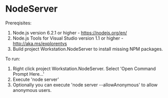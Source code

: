 ﻿# NodeServer
Prereqisites:

1. Node.js version 6.2.1 or higher - https://nodejs.org/en/
2. Node.js Tools for Visual Studio version 1.1 or higher - http://aka.ms/explorentvs 
3. Build project Workstation.NodeServer to install missing NPM packages.

To run:

1. Right click project Workstation.NodeServer. Select 'Open Command Prompt Here...' 
2. Execute 'node server' 
3. Optionally you can execute 'node server --allowAnonymous' to allow anonymous users.




